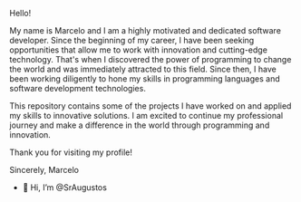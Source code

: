 Hello!

My name is Marcelo and I am a highly motivated and dedicated software developer. Since the beginning of my career, I have been seeking opportunities that allow me to work with innovation and cutting-edge technology. That's when I discovered the power of programming to change the world and was immediately attracted to this field. Since then, I have been working diligently to hone my skills in programming languages and software development technologies.

This repository contains some of the projects I have worked on and applied my skills to innovative solutions. I am excited to continue my professional journey and make a difference in the world through programming and innovation.

Thank you for visiting my profile!

Sincerely,
Marcelo

- 👋 Hi, I’m @SrAugustos
